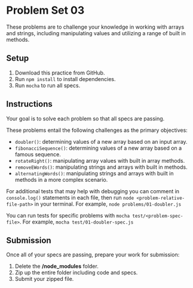 # Problem Set 03

These problems are to challenge your knowledge in working with arrays and
strings, including manipulating values and utilizing a range of built in
methods.

## Setup

1. Download this practice from GitHub.
2. Run `npm install` to install dependencies.
3. Run `mocha` to run all specs.

## Instructions

Your goal is to solve each problem so that all specs are passing.

These problems entail the following challenges as the primary objectives:

- `doubler()`: determining values of a new array based on an input array.
- `fibonacciSequence()`: determining values of a new array based on a famous
sequence.
- `rotateRight()`: manipulating array values with built in array methods.
- `removeEWords()`: manipulating strings and arrays with built in methods.
- `alternatingWords()`: manipulating strings and arrays with built in methods
in a more complex scenario.

For additional tests that may help with debugging you can comment in
`console.log()` statements in each file, then run
`node <problem-relative-file-path>` in your terminal. For example,
`node problems/01-doubler.js`

You can run tests for specific problems with `mocha test/<problem-spec-file>`.
For example, `mocha test/01-doubler-spec.js`

## Submission

Once all of your specs are passing, prepare your work for submission:

1. Delete the __/node_modules__ folder.
2. Zip up the entire folder including code and specs.
3. Submit your zipped file.

